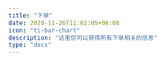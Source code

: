 ```yaml
---
title: "下单"
date: 2020-11-26T11:02:05+06:00
icon: "ti-bar-chart"
description: "这里您可以获得所有下单相关的信息"
type: "docs"
---
```

